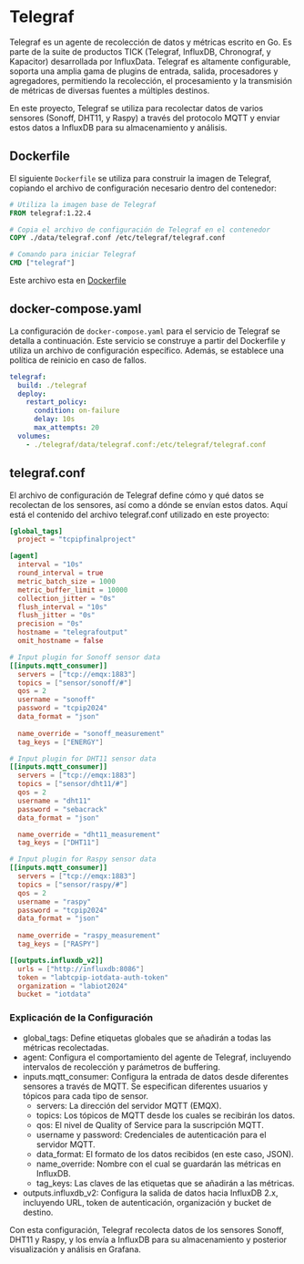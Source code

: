 # Telegraf
Telegraf es un agente de recolección de datos y métricas escrito en Go. Es parte de la suite de productos TICK (Telegraf, InfluxDB, Chronograf, y Kapacitor) desarrollada por InfluxData. Telegraf es altamente configurable, soporta una amplia gama de plugins de entrada, salida, procesadores y agregadores, permitiendo la recolección, el procesamiento y la transmisión de métricas de diversas fuentes a múltiples destinos.

En este proyecto, Telegraf se utiliza para recolectar datos de varios sensores (Sonoff, DHT11, y Raspy) a través del protocolo MQTT y enviar estos datos a InfluxDB para su almacenamiento y análisis.

## Dockerfile
El siguiente `Dockerfile` se utiliza para construir la imagen de Telegraf, copiando el archivo de configuración necesario dentro del contenedor:

```dockerfile
# Utiliza la imagen base de Telegraf
FROM telegraf:1.22.4

# Copia el archivo de configuración de Telegraf en el contenedor
COPY ./data/telegraf.conf /etc/telegraf/telegraf.conf

# Comando para iniciar Telegraf
CMD ["telegraf"]
```
Este archivo esta en [Dockerfile](https://github.com/danunziata/Aplicaciones_TCP_IP/blob/develop/docs/03-Proyecto_Final/proyecto/server/telegraf/Dockerfile)

## docker-compose.yaml
La configuración de `docker-compose.yaml` para el servicio de Telegraf se detalla a continuación. Este servicio se construye a partir del Dockerfile y utiliza un archivo de configuración específico. Además, se establece una política de reinicio en caso de fallos.
```yaml
telegraf:
  build: ./telegraf
  deploy:
    restart_policy:
      condition: on-failure
      delay: 10s
      max_attempts: 20
  volumes:
    - ./telegraf/data/telegraf.conf:/etc/telegraf/telegraf.conf
```
## telegraf.conf
El archivo de configuración de Telegraf define cómo y qué datos se recolectan de los sensores, así como a dónde se envían estos datos. Aquí está el contenido del archivo telegraf.conf utilizado en este proyecto:
```toml
[global_tags]
  project = "tcpipfinalproject"

[agent]
  interval = "10s"
  round_interval = true
  metric_batch_size = 1000
  metric_buffer_limit = 10000
  collection_jitter = "0s"
  flush_interval = "10s"
  flush_jitter = "0s"
  precision = "0s"
  hostname = "telegrafoutput"
  omit_hostname = false

# Input plugin for Sonoff sensor data
[[inputs.mqtt_consumer]]
  servers = ["tcp://emqx:1883"]
  topics = ["sensor/sonoff/#"]
  qos = 2
  username = "sonoff"
  password = "tcpip2024"
  data_format = "json"
  
  name_override = "sonoff_measurement"
  tag_keys = ["ENERGY"]

# Input plugin for DHT11 sensor data
[[inputs.mqtt_consumer]]
  servers = ["tcp://emqx:1883"]
  topics = ["sensor/dht11/#"]
  qos = 2
  username = "dht11"
  password = "sebacrack"
  data_format = "json"

  name_override = "dht11_measurement"
  tag_keys = ["DHT11"]

# Input plugin for Raspy sensor data
[[inputs.mqtt_consumer]]
  servers = ["tcp://emqx:1883"]
  topics = ["sensor/raspy/#"]
  qos = 2
  username = "raspy"
  password = "tcpip2024"
  data_format = "json"
  
  name_override = "raspy_measurement"
  tag_keys = ["RASPY"]

[[outputs.influxdb_v2]]
  urls = ["http://influxdb:8086"]
  token = "labtcpip-iotdata-auth-token"
  organization = "labiot2024"
  bucket = "iotdata"
```
### Explicación de la Configuración
- global_tags: Define etiquetas globales que se añadirán a todas las métricas recolectadas.
- agent: Configura el comportamiento del agente de Telegraf, incluyendo intervalos de recolección y parámetros de buffering.
- inputs.mqtt_consumer: Configura la entrada de datos desde diferentes sensores a través de MQTT. Se especifican diferentes usuarios y tópicos para cada tipo de sensor.
    - servers: La dirección del servidor MQTT (EMQX).
    - topics: Los tópicos de MQTT desde los cuales se recibirán los datos.
    - qos: El nivel de Quality of Service para la suscripción MQTT.
    - username y password: Credenciales de autenticación para el servidor MQTT.
    - data_format: El formato de los datos recibidos (en este caso, JSON).
    - name_override: Nombre con el cual se guardarán las métricas en InfluxDB.
    - tag_keys: Las claves de las etiquetas que se añadirán a las métricas.
- outputs.influxdb_v2: Configura la salida de datos hacia InfluxDB 2.x, incluyendo URL, token de autenticación, organización y bucket de destino.

Con esta configuración, Telegraf recolecta datos de los sensores Sonoff, DHT11 y Raspy, y los envía a InfluxDB para su almacenamiento y posterior visualización y análisis en Grafana.